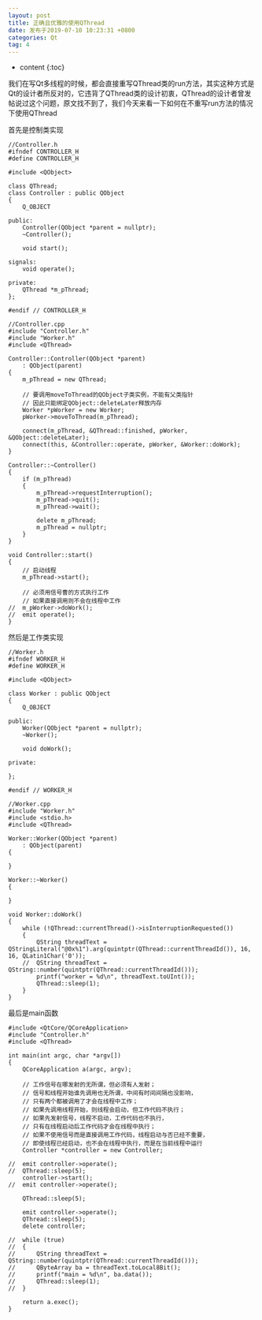 ```yaml
---
layout: post
title: 正确且优雅的使用QThread
date: 发布于2019-07-10 10:23:31 +0800
categories: Qt
tag: 4
---
```


* content
{:toc}

我们在写Qt多线程的时候，都会直接重写QThread类的run方法，其实这种方式是Qt的设计者所反对的，它违背了QThread类的设计初衷，QThread的设计者曾发帖说过这个问题，原文找不到了，我们今天来看一下如何在不重写run方法的情况下使用QThread
<!-- more -->


首先是控制类实现

    
    
    //Controller.h
    #ifndef CONTROLLER_H
    #define CONTROLLER_H
    
    #include <QObject>
    
    class QThread;
    class Controller : public QObject
    {
    	Q_OBJECT
    
    public:
    	Controller(QObject *parent = nullptr);
    	~Controller();
    
    	void start();
    
    signals:
    	void operate();
    
    private:
    	QThread *m_pThread;
    };
    
    #endif // CONTROLLER_H
    
    //Controller.cpp
    #include "Controller.h"
    #include "Worker.h"
    #include <QThread>
    
    Controller::Controller(QObject *parent)
    	: QObject(parent)
    {
    	m_pThread = new QThread;
    
    	// 要调用moveToThread的QObject子类实例，不能有父类指针
    	// 因此只能绑定QObject::deleteLater释放内存
    	Worker *pWorker = new Worker;
    	pWorker->moveToThread(m_pThread);
    
    	connect(m_pThread, &QThread::finished, pWorker, &QObject::deleteLater);
    	connect(this, &Controller::operate, pWorker, &Worker::doWork);
    }
    
    Controller::~Controller()
    {
    	if (m_pThread)
    	{
    		m_pThread->requestInterruption();
    		m_pThread->quit();
    		m_pThread->wait();
    
    		delete m_pThread;
    		m_pThread = nullptr;
    	}
    }
    
    void Controller::start()
    {
    	// 启动线程
    	m_pThread->start();
    
    	// 必须用信号曹的方式执行工作
    	// 如果直接调用则不会在线程中工作
    //	m_pWorker->doWork();
    //	emit operate();
    }
    

然后是工作类实现

    
    
    //Worker.h
    #ifndef WORKER_H
    #define WORKER_H
    
    #include <QObject>
    
    class Worker : public QObject
    {
    	Q_OBJECT
    
    public:
    	Worker(QObject *parent = nullptr);
    	~Worker();
    
    	void doWork();
    
    private:
    	
    };
    
    #endif // WORKER_H
    
    //Worker.cpp
    #include "Worker.h"
    #include <stdio.h>
    #include <QThread>
    
    Worker::Worker(QObject *parent)
    	: QObject(parent)
    {
    
    }
    
    Worker::~Worker()
    {
    
    }
    
    void Worker::doWork()
    {
    	while (!QThread::currentThread()->isInterruptionRequested())
    	{
    		QString threadText = QStringLiteral("@0x%1").arg(quintptr(QThread::currentThreadId()), 16, 16, QLatin1Char('0'));
    	//	QString threadText = QString::number(quintptr(QThread::currentThreadId()));
    		printf("worker = %d\n", threadText.toUInt());
    		QThread::sleep(1);
    	}
    }
    

最后是main函数

    
    
    #include <QtCore/QCoreApplication>
    #include "Controller.h"
    #include <QThread>
    
    int main(int argc, char *argv[])
    {
    	QCoreApplication a(argc, argv);
    
    	// 工作信号在哪发射的无所谓，但必须有人发射；
    	// 信号和线程开始谁先调用也无所谓，中间有时间间隔也没影响，
    	// 只有两个都被调用了才会在线程中工作；
    	// 如果先调用线程开始，则线程会启动，但工作代码不执行；
    	// 如果先发射信号，线程不启动，工作代码也不执行，
    	// 只有在线程启动后工作代码才会在线程中执行；
    	// 如果不使用信号而是直接调用工作代码，线程启动与否已经不重要，
    	// 即使线程已经启动，也不会在线程中执行，而是在当前线程中运行
    	Controller *controller = new Controller;
    
    //	emit controller->operate();
    //	QThread::sleep(5);
    	controller->start();
    //	emit controller->operate();
    
    	QThread::sleep(5);
    
    	emit controller->operate();
    	QThread::sleep(5);
    	delete controller;
    
    // 	while (true)
    // 	{
    // 		QString threadText = QString::number(quintptr(QThread::currentThreadId()));
    // 		QByteArray ba = threadText.toLocal8Bit();
    // 		printf("main = %d\n", ba.data());
    // 		QThread::sleep(1);
    // 	}
    
    	return a.exec();
    }
    
    

